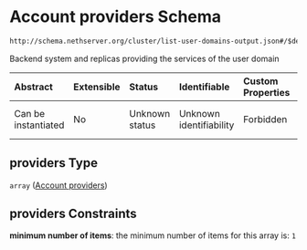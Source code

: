 # Account providers Schema

```txt
http://schema.nethserver.org/cluster/list-user-domains-output.json#/$defs/user-domain/properties/providers
```

Backend system and replicas providing the services of the user domain

| Abstract            | Extensible | Status         | Identifiable            | Custom Properties | Additional Properties | Access Restrictions | Defined In                                                                                     |
| :------------------ | :--------- | :------------- | :---------------------- | :---------------- | :-------------------- | :------------------ | :--------------------------------------------------------------------------------------------- |
| Can be instantiated | No         | Unknown status | Unknown identifiability | Forbidden         | Allowed               | none                | [list-user-domains-output.json*](cluster/list-user-domains-output.json "open original schema") |

## providers Type

`array` ([Account providers](list-user-domains-output-defs-user-domain-properties-account-providers.md))

## providers Constraints

**minimum number of items**: the minimum number of items for this array is: `1`
